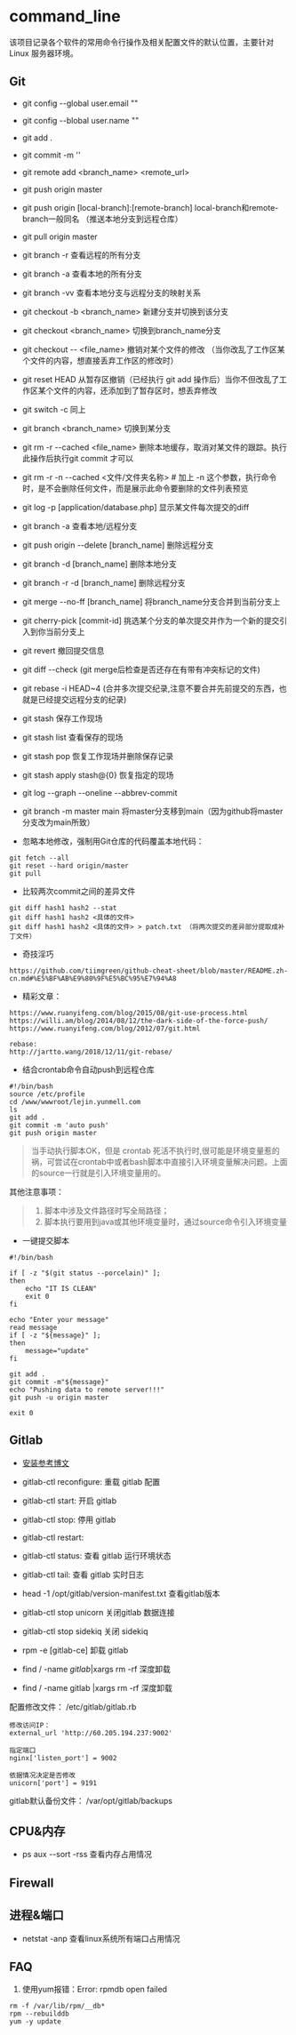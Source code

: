 # command_line

该项目记录各个软件的常用命令行操作及相关配置文件的默认位置，主要针对 Linux 服务器环境。


## Git

- git config --global user.email ""
- git config --blobal user.name ""
- git add .
- git commit -m ''
- git remote add <branch_name> <remote_url>
- git push origin master
- git push origin [local-branch]:[remote-branch] local-branch和remote-branch一般同名 （推送本地分支到远程仓库）
- git pull origin master
- git branch -r 查看远程的所有分支
- git branch -a 查看本地的所有分支
- git branch -vv 查看本地分支与远程分支的映射关系
- git checkout -b <branch_name> 新建分支并切换到该分支
- git checkout <branch_name> 切换到branch_name分支
- git checkout -- <file_name> 撤销对某个文件的修改 （当你改乱了工作区某个文件的内容，想直接丢弃工作区的修改时）
- git reset HEAD <file> 从暂存区撤销（已经执行 git add 操作后）当你不但改乱了工作区某个文件的内容，还添加到了暂存区时，想丢弃修改
- git switch -c <branch-name> 同上
- git branch <branch_name> 切换到某分支
- git rm -r --cached <file_name>  删除本地缓存，取消对某文件的跟踪。执行此操作后执行git commit 才可以
- git rm -r -n --cached <文件/文件夹名称>  # 加上 -n 这个参数，执行命令时，是不会删除任何文件，而是展示此命令要删除的文件列表预览
- git log -p [application/database.php] 显示某文件每次提交的diff
- git branch -a 查看本地/远程分支
- git push origin --delete [branch_name] 删除远程分支
- git branch -d [branch_name] 删除本地分支
- git branch -r -d [branch_name] 删除远程分支
- git merge --no-ff [branch_name] 将branch_name分支合并到当前分支上
- git cherry-pick [commit-id] 挑选某个分支的单次提交并作为一个新的提交引入到你当前分支上
- git revert 撤回提交信息
- git diff --check (git merge后检查是否还存在有带有冲突标记的文件)
- git rebase -i HEAD~4 (合并多次提交纪录,注意不要合并先前提交的东西，也就是已经提交远程分支的纪录)
- git stash 保存工作现场
- git stash list 查看保存的现场
- git stash pop 恢复工作现场并删除保存记录
- git stash apply stash@{0} 恢复指定的现场
- git log --graph --oneline --abbrev-commit 
- git branch -m master main 将master分支移到main（因为github将master分支改为main所致）

- 忽略本地修改，强制用Git仓库的代码覆盖本地代码：

```
git fetch --all
git reset --hard origin/master
git pull
```

- 比较两次commit之间的差异文件

```
git diff hash1 hash2 --stat  
git diff hash1 hash2 <具体的文件>
git diff hash1 hash2 <具体的文件> > patch.txt （将两次提交的差异部分提取成补丁文件）
```

- 奇技淫巧

```
https://github.com/tiimgreen/github-cheat-sheet/blob/master/README.zh-cn.md#%E5%BF%AB%E9%80%9F%E5%BC%95%E7%94%A8
```

- 精彩文章：

```
https://www.ruanyifeng.com/blog/2015/08/git-use-process.html
https://willi.am/blog/2014/08/12/the-dark-side-of-the-force-push/
https://www.ruanyifeng.com/blog/2012/07/git.html

rebase:
http://jartto.wang/2018/12/11/git-rebase/

```


- 结合crontab命令自动push到远程仓库

```
#!/bin/bash
source /etc/profile
cd /www/wwwroot/lejin.yunmell.com
ls
git add .
git commit -m 'auto push'
git push origin master
```

> 当手动执行脚本OK，但是 crontab 死活不执行时,很可能是环境变量惹的祸，可尝试在crontab中或者bash脚本中直接引入环境变量解决问题。上面的source一行就是引入环境变量用的。

其他注意事项：
> 1. 脚本中涉及文件路径时写全局路径；
> 2. 脚本执行要用到java或其他环境变量时，通过source命令引入环境变量

- 一键提交脚本

```
#!/bin/bash

if [ -z "$(git status --porcelain)" ];
then
    echo "IT IS CLEAN"
	exit 0
fi

echo "Enter your message"
read message
if [ -z "${message}" ];
then
	message="update"
fi

git add .
git commit -m"${message}"
echo "Pushing data to remote server!!!"
git push -u origin master

exit 0
```

## Gitlab

- [安装参考博文](https://blog.csdn.net/unhejing/article/details/104767623)

- gitlab-ctl reconfigure: 重载 gitlab 配置
- gitlab-ctl start: 开启 gitlab
- gitlab-ctl stop: 停用 gitlab
- gitlab-ctl restart:
- gitlab-ctl status: 查看 gitlab 运行环境状态
- gitlab-ctl tail: 查看 gitlab 实时日志
- head -1 /opt/gitlab/version-manifest.txt 查看gitlab版本
- gitlab-ctl stop unicorn 关闭gitlab 数据连接
- gitlab-ctl stop sidekiq 关闭 sidekiq
- rpm -e [gitlab-ce] 卸载 gitlab
- find / -name *gitlab*|xargs rm -rf 深度卸载
- find / -name gitlab |xargs rm -rf  深度卸载

配置修改文件：
/etc/gitlab/gitlab.rb

```
修改访问IP：
external_url 'http://60.205.194.237:9002'

指定端口
nginx['listen_port'] = 9002

依据情况决定是否修改
unicorn['port'] = 9191

```

gitlab默认备份文件：
/var/opt/gitlab/backups

## CPU&内存

- ps aux --sort -rss 查看内存占用情况

## Firewall

## 进程&端口

- netstat -anp 查看linux系统所有端口占用情况

## FAQ

1. 使用yum报错：Error: rpmdb open failed

```
rm -f /var/lib/rpm/__db*
rpm --rebuilddb
yum -y update
```
